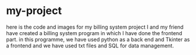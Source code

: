 # my-project
here is the code and images for my billing system project 
I and my friend have created a billing system program in which I have done the frontend part. in this programme, we have used python as a back end and Tkinter as a frontend and we have used txt files and SQL for data management.

